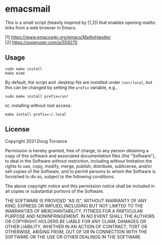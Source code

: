 emacsmail
=========

This is a small script (heavily inspired by [1,2]) that enables
opening mailto: links from a web browser in Emacs.


[1] https://www.emacswiki.org/emacs/MailtoHandler  
[2] https://superuser.com/a/559270

Usage
-----

```
sudo make install
make mime
```

By default, the script and .desktop file are installed under
`/usr/local`, but this can be changed by setting the `prefix`
variable, e.g.,

```
sudo make install prefix=/usr
```
or, installing without root access:

```
make install prefix=~/.local
```

License
-------

Copyright 2021 Doug Torrance

Permission is hereby granted, free of charge, to any person obtaining
a copy of this software and associated documentation files (the
"Software"), to deal in the Software without restriction, including
without limitation the rights to use, copy, modify, merge, publish,
distribute, sublicense, and/or sell copies of the Software, and to
permit persons to whom the Software is furnished to do so, subject to
the following conditions:

The above copyright notice and this permission notice shall be
included in all copies or substantial portions of the Software.

THE SOFTWARE IS PROVIDED "AS IS", WITHOUT WARRANTY OF ANY KIND,
EXPRESS OR IMPLIED, INCLUDING BUT NOT LIMITED TO THE WARRANTIES OF
MERCHANTABILITY, FITNESS FOR A PARTICULAR PURPOSE AND
NONINFRINGEMENT. IN NO EVENT SHALL THE AUTHORS OR COPYRIGHT HOLDERS BE
LIABLE FOR ANY CLAIM, DAMAGES OR OTHER LIABILITY, WHETHER IN AN ACTION
OF CONTRACT, TORT OR OTHERWISE, ARISING FROM, OUT OF OR IN CONNECTION
WITH THE SOFTWARE OR THE USE OR OTHER DEALINGS IN THE SOFTWARE.
